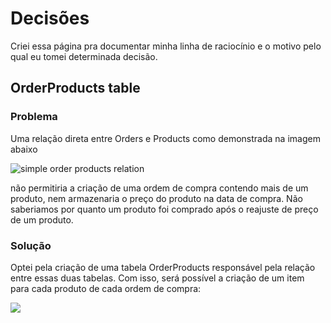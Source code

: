 # Decisões
Criei essa página pra documentar minha linha de raciocínio e o motivo pelo qual eu tomei determinada decisão.

## OrderProducts table

### **Problema**
Uma relação direta entre Orders e Products como demonstrada na imagem abaixo

![simple order products relation](https://raw.githubusercontent.com/henri1i/teste-desenvolvedor-php/henri-borges/images/decisions/orders-products.png)

não permitiria a criação de uma ordem de compra contendo mais de um produto, nem armazenaria o preço do produto na data de compra. Não saberiamos por quanto um produto foi comprado após o reajuste de preço de um produto.

### **Solução**
Optei pela criação de uma tabela OrderProducts responsável pela relação entre essas duas tabelas. Com isso, será possível a criação de um item para cada produto de cada ordem de compra:

![](https://github.com/henri1i/teste-desenvolvedor-php/blob/henri-borges/images/decisions/orders-ordersproducts-products.png?raw=true)